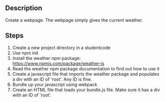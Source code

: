 ## Description
Create a webpage. The webpage simply gives the current weather. 

## Steps
1. Create a new project directory in a studentcode
2. Use npm init
3. Install the weather npm package: https://www.npmjs.com/package/weather-js
4. Read the weather npm package documentation to find out how to use it
5. Create a javascript file that imports the weather package and populates a div with an ID of 'root'. Any ID is fine.
6. Bundle up your javascript using webpack
7. Create an HTML file that loads your bundle.js file. Make sure it has a div with an ID of 'root'.

